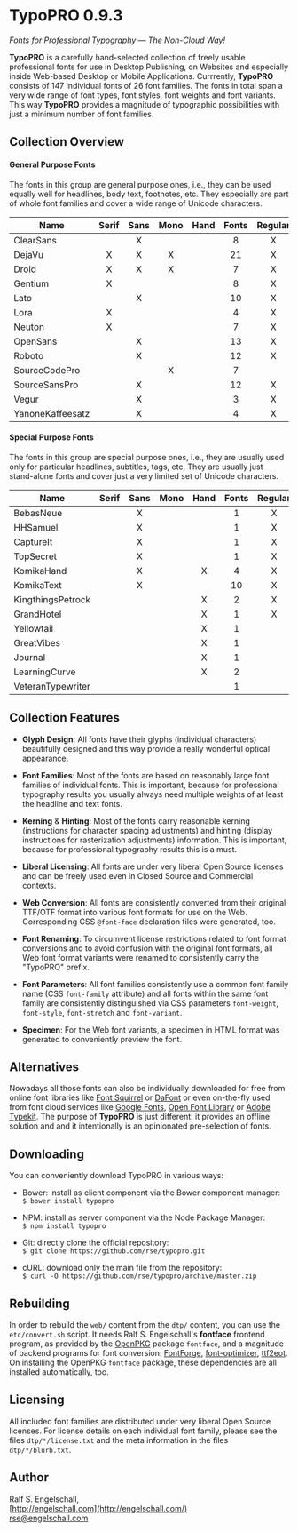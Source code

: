 
TypoPRO 0.9.3
=============

*Fonts for Professional Typography &mdash; The Non-Cloud Way!*

**TypoPRO** is a carefully hand-selected collection of freely usable
professional fonts for use in Desktop Publishing, on Websites and
especially inside Web-based Desktop or Mobile Applications. Currrently,
**TypoPRO** consists of 147 individual fonts of 26 font families. The
fonts in total span a very wide range of font types, font styles, font
weights and font variants. This way **TypoPRO** provides a magnitude of
typographic possibilities with just a minimum number of font families.

Collection Overview
-------------------

#### General Purpose Fonts

The fonts in this group are general purpose ones, i.e., they can be used
equally well for headlines, body text, footnotes, etc. They especially
are part of whole font families and cover a wide range of Unicode
characters.

Name             |Serif|Sans|Mono|Hand|Fonts|Regular|Italic|Cond|Thin|Medium|Normal|Bold|Black
-----------------|:---:|:--:|:--:|:--:|:---:|:-----:|:----:|:--:|:--:|:----:|:----:|:--:|:---: 
ClearSans        |     | X  |    |    |  8  |  X    |  X   |    | X  |  X   |  X   | X  |   
DejaVu           |  X  | X  | X  |    | 21  |  X    |  X   | X  | X  |      |  X   | X  |     
Droid            |  X  | X  | X  |    |  7  |  X    |  X   |    |    |      |  X   | X  |     
Gentium          |  X  |    |    |    |  8  |  X    |  X   |    |    |      |  X   | X  |     
Lato             |     | X  |    |    | 10  |  X    |  X   |    | X  |  X   |  X   | X  | X   
Lora             |  X  |    |    |    |  4  |  X    |  X   |    |    |      |  X   | X  |     
Neuton           |  X  |    |    |    |  7  |  X    |  X   |    | X  |  X   |  X   | X  | X   
OpenSans         |     | X  |    |    | 13  |  X    |  X   | X  |    |  X   |  X   | X  | X   
Roboto           |     | X  |    |    | 12  |  X    |  X   | X  | X  |  X   |  X   | X  |     
SourceCodePro    |     |    | X  |    |  7  |       |      |    | X  |  X   |  X   | X  | X   
SourceSansPro    |     | X  |    |    | 12  |  X    |  X   |    | X  |  X   |  X   | X  | X   
Vegur            |     | X  |    |    |  3  |  X    |      |    |    |  X   |  X   | X  |     
YanoneKaffeesatz |     | X  |    |    |  4  |  X    |      |    | X  |  X   |  X   | X  |     

#### Special Purpose Fonts

The fonts in this group are special purpose ones, i.e., they are usually
used only for particular headlines, subtitles, tags, etc. They are
usually just stand-alone fonts and cover just a very limited set of
Unicode characters.

Name             |Serif|Sans|Mono|Hand|Fonts|Regular|Italic|Cond|Thin|Medium|Normal|Bold|Black
-----------------|:---:|:--:|:--:|:--:|:---:|:-----:|:----:|:--:|:--:|:----:|:----:|:--:|:---: 
BebasNeue        |     | X  |    |    |  1  |  X    |      |    |    |      |      |    | X
HHSamuel         |     | X  |    |    |  1  |  X    |      |    |    |      |      |    | X
CaptureIt        |     | X  |    |    |  1  |  X    |      |    |    |      |      |    | X
TopSecret        |     | X  |    |    |  1  |  X    |      |    |    |      |      |    | X
KomikaHand       |     | X  |    | X  |  4  |  X    |  X   |    |    |      |  X   | X  |     
KomikaText       |     | X  |    |    | 10  |  X    |  X   |    | X  |      |  X   | X  |     
KingthingsPetrock|     |    |    | X  |  2  |  X    |      |    | X  |      |  X   |    | 
GrandHotel       |     |    |    | X  |  1  |  X    |      |    |    |      |  X   |    |
Yellowtail       |     |    |    | X  |  1  |       |  X   |    |    |      |  X   |    |
GreatVibes       |     |    |    | X  |  1  |       |  X   |    |    |      |  X   |    |
Journal          |     |    |    | X  |  1  |       |  X   |    |    |      |  X   |    |     
LearningCurve    |     |    |    | X  |  2  |       |  X   |    | X  |      |  X   |    |     
VeteranTypewriter|     |    |    |    |  1  |       |      |    |    |      |  X   |    |     

Collection Features
-------------------

- **Glyph Design**:
  All fonts have their glyphs (individual characters) beautifully
  designed and this way provide a really wonderful optical appearance.

- **Font Families**:
  Most of the fonts are based on reasonably large font families of
  individual fonts. This is important, because for professional
  typography results you usually always need multiple weights of at
  least the headline and text fonts.

- **Kerning** & **Hinting**:
  Most of the fonts carry reasonable kerning (instructions for
  character spacing adjustments) and hinting (display instructions for
  rasterization adjustments) information. This is important, because for
  professional typography results this is a must.

- **Liberal Licensing**:
  All fonts are under very liberal Open Source licenses and can be
  freely used even in Closed Source and Commercial contexts.

- **Web Conversion**:
  All fonts are consistently converted from their original TTF/OTF
  format into various font formats for use on the Web. Corresponding
  CSS `@font-face` declaration files were generated, too.
  
- **Font Renaming**:
  To circumvent license restrictions related to font format conversions
  and to avoid confusion with the original font formats, all Web font
  format variants were renamed to consistently carry the "TypoPRO"
  prefix.

- **Font Parameters**:
  All font families consistently use a common font family name (CSS
  `font-family` attribute) and all fonts within the same font family
  are consistently distinguished via CSS parameters `font-weight`,
  `font-style`, `font-stretch` and `font-variant`.
  
- **Specimen**:
  For the Web font variants, a specimen in HTML format was generated to
  conveniently preview the font.

Alternatives
------------

Nowadays all those fonts can also be individually
downloaded for free from online font libraries like
[Font Squirrel](http://www.fontsquirrel.com/) or
[DaFont](http://www.dafont.com/) or even on-the-fly used from font
cloud services like [Google Fonts](http://www.google.com/fonts),
[Open Font Library](http://openfontlibrary.org/) or
[Adobe Typekit](https://typekit.com/). The purpose of **TypoPRO** is just
different: it provides an offline solution and and it intentionally
is an opinionated pre-selection of fonts.

Downloading
-----------

You can conveniently download TypoPRO in various ways:

- Bower: install as client component via the Bower component manager:<br/>
  `$ bower install typopro`

- NPM: install as server component via the Node Package Manager:<br/>
  `$ npm install typopro`

- Git: directly clone the official repository:<br/>
  `$ git clone https://github.com/rse/typopro.git`

- cURL: download only the main file from the repository:<br/>
  `$ curl -O https://github.com/rse/typopro/archive/master.zip`

Rebuilding
----------

In order to rebuild the `web/` content from the `dtp/` content,
you can use the `etc/convert.sh` script. It needs Ralf S. Engelschall's **fontface**
frontend program, as provided by the [OpenPKG](http://www.openpkg.org/) package `fontface`,
and a magnitude of backend programs for font conversion: [FontForge](http://fontforge.org/),
[font-optimizer](http://bitbucket.org/philip/font-optimizer/), [ttf2eot](http://ttf2eot.googlecode.com/).
On installing the OpenPKG `fontface` package, these dependencies are all installed automatically, too.

Licensing
---------

All included font families are distributed under very liberal Open Source licenses.
For license details on each individual font family, please see the files
`dtp/*/license.txt` and the meta information in the files `dtp/*/blurb.txt`.

Author
------

Ralf S. Engelschall,<br/>
[http://engelschall.com](http://engelschall.com/)<br/>
[rse@engelschall.com](mailto:rse@engelschall.com)

